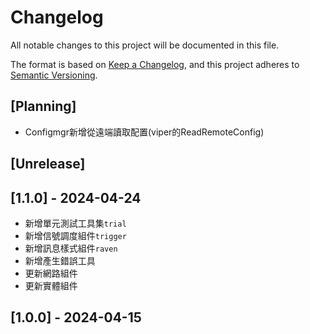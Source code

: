 # Changelog
All notable changes to this project will be documented in this file.

The format is based on [Keep a Changelog](https://keepachangelog.com/en/1.0.0/),
and this project adheres to [Semantic Versioning](https://semver.org/spec/v2.0.0.html).

## [Planning]
- Configmgr新增從遠端讀取配置(viper的ReadRemoteConfig)

## [Unrelease]

## [1.1.0] - 2024-04-24
- 新增單元測試工具集`trial`
- 新增信號調度組件`trigger`
- 新增訊息樣式組件`raven`
- 新增產生錯誤工具
- 更新網路組件
- 更新實體組件

## [1.0.0] - 2024-04-15